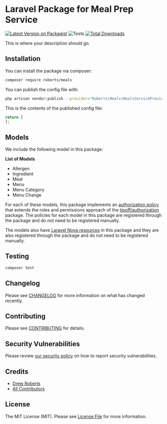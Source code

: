 # Laravel Package for Meal Prep Service

[![Latest Version on Packagist](https://img.shields.io/packagist/v/roberts/meals.svg?style=flat-square)](https://packagist.org/packages/roberts/meals)
![Tests](https://github.com/roberts/meals/workflows/Tests/badge.svg)
[![Total Downloads](https://img.shields.io/packagist/dt/roberts/meals.svg?style=flat-square)](https://packagist.org/packages/roberts/meals)

This is where your description should go.

## Installation

You can install the package via composer:

```bash
composer require roberts/meals
```

You can publish the config file with:

```bash
php artisan vendor:publish --provider="Roberts\Meals\MealsServiceProvider" --tag="meals-config"
```

This is the contents of the published config file:

```php
return [
];
```
## Models

We include the following model in this package:

**List of Models**

- Allergen
- Ingredient
- Meal
- Menu
- Menu Category
- Menu Change

For each of these models, this package implements an [authorization policy](https://laravel.com/docs/8.x/authorization) that extends the roles and permissions approach of the [tipoff/authorization](https://github.com/tipoff/authorization) package. The policies for each model in this package are registered through the package and do not need to be registered manually.

The models also have [Laravel Nova resources](https://nova.laravel.com/docs/3.0/resources/) in this package and they are also registered through the package and do not need to be registered manually.


## Testing

```bash
composer test
```

## Changelog

Please see [CHANGELOG](CHANGELOG.md) for more information on what has changed recently.

## Contributing

Please see [CONTRIBUTING](.github/CONTRIBUTING.md) for details.

## Security Vulnerabilities

Please review [our security policy](../../security/policy) on how to report security vulnerabilities.

## Credits

- [Drew Roberts](https://github.com/drewroberts)
- [All Contributors](../../contributors)

## License

The MIT License (MIT). Please see [License File](LICENSE.md) for more information.
